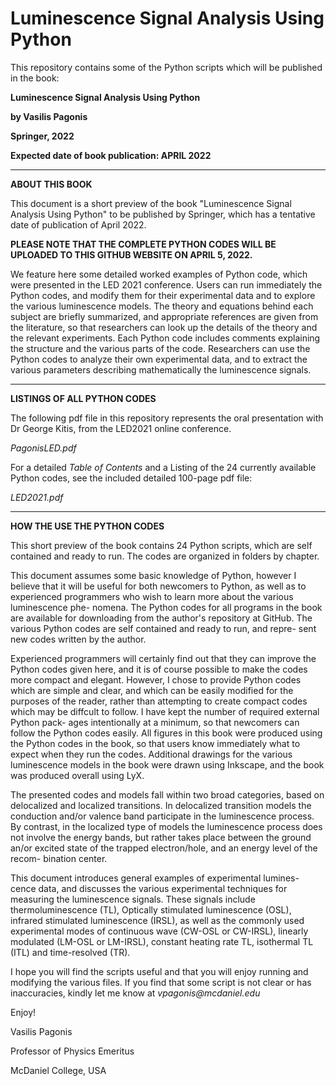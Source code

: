 # Luminescence Signal Analysis Using Python


This repository contains some of the Python scripts which will be published in the book:

**Luminescence Signal Analysis Using Python**

**by Vasilis Pagonis**

**Springer, 2022**

**Expected date of book publication: APRIL 2022**

__________________________________

**ABOUT THIS BOOK**

This document is a short preview of the book 
"Luminescence Signal Analysis Using Python" to be published by Springer,
which has a tentative date of publication of April 2022.

**PLEASE NOTE THAT THE COMPLETE PYTHON CODES WILL BE UPLOADED TO 
THIS GITHUB WEBSITE ON APRIL 5, 2022.**

   We feature here some detailed worked examples of Python code, which were
presented in the LED 2021 conference. Users can run immediately the Python
codes, and modify them for their experimental data and to explore the 
various luminescence models. The theory and equations behind each subject are
briefly summarized, and appropriate references are given from the literature,
so that researchers can look up the details of the theory and the relevant
experiments. 
   Each Python code includes comments explaining the structure
and the various parts of the code. Researchers can use the Python codes to
analyze their own experimental data, and to extract the various parameters
describing mathematically the luminescence signals.

__________________________________
**LISTINGS OF ALL PYTHON CODES**

The following pdf file in this repository represents the oral presentation with Dr George Kitis, from the LED2021 online conference.

_PagonisLED.pdf_

For a detailed _Table of Contents_ and a Listing of the 24 currently available Python codes, see the included detailed 100-page pdf file:

_LED2021.pdf_

__________________________________
**HOW THE USE THE PYTHON CODES**

This short preview of the book contains 24 Python scripts, which are self contained and ready to run. 
The codes are organized in folders by chapter.

This document assumes some basic knowledge of Python, however I believe
that it will be useful for both newcomers to Python, as well as to experienced
programmers who wish to learn more about the various luminescence phe-
nomena. The Python codes for all programs in the book are available for
downloading from the author's repository at GitHub.
The various Python codes are self contained and ready to run, and repre-
sent new codes written by the author.

Experienced programmers will certainly find out that they can improve
the Python codes given here, and it is of course possible to make the codes
more compact and elegant. However, I chose to provide Python codes which
are simple and clear, and which can be easily modified for the purposes of
the reader, rather than attempting to create compact codes which may be
diffcult to follow. I have kept the number of required external Python pack-
ages intentionally at a minimum, so that newcomers can follow the Python
codes easily. All figures in this book were produced using the Python codes
in the book, so that users know immediately what to expect when they run
the codes. Additional drawings for the various luminescence models in the
book were drawn using Inkscape, and the book was produced overall using
LyX.

The presented codes and models fall within two broad categories, based
on delocalized and localized transitions. In delocalized transition models the
conduction and/or valence band participate in the luminescence process. By
contrast, in the localized type of models the luminescence process does not
involve the energy bands, but rather takes place between the ground an/or
excited state of the trapped electron/hole, and an energy level of the recom-
bination center.

This document introduces general examples of experimental lumines-
cence data, and discusses the various experimental techniques for measuring
the luminescence signals. These signals include thermoluminescence (TL),
Optically stimulated luminescence (OSL), infrared stimulated luminescence
(IRSL), as well as the commonly used experimental modes of continuous
wave (CW-OSL or CW-IRSL), linearly modulated (LM-OSL or LM-IRSL),
constant heating rate TL, isothermal TL (ITL) and time-resolved (TR).

I hope you will find the scripts useful and that you will enjoy running and modifying the various files.
If you find that some script is not clear or has inaccuracies, kindly let me know at
_vpagonis@mcdaniel.edu_

Enjoy!

Vasilis Pagonis

Professor of Physics Emeritus

McDaniel College, USA
